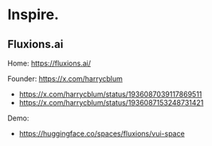 # Inspire.

## Fluxions.ai
Home: https://fluxions.ai/

Founder: https://x.com/harrycblum
- https://x.com/harrycblum/status/1936087039117869511
- https://x.com/harrycblum/status/1936087153248731421

Demo:
- https://huggingface.co/spaces/fluxions/vui-space
